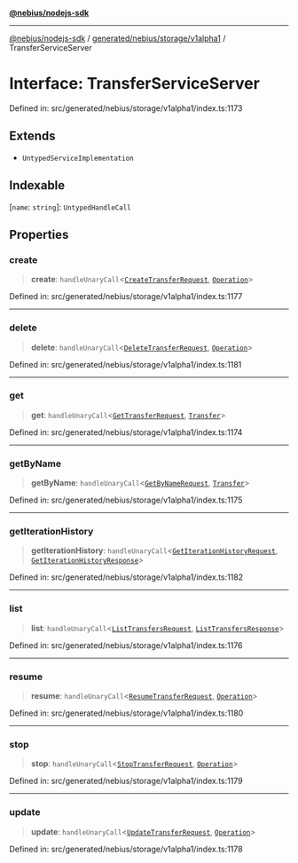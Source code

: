 [**@nebius/nodejs-sdk**](../../../../../README.md)

***

[@nebius/nodejs-sdk](../../../../../README.md) / [generated/nebius/storage/v1alpha1](../README.md) / TransferServiceServer

# Interface: TransferServiceServer

Defined in: src/generated/nebius/storage/v1alpha1/index.ts:1173

## Extends

- `UntypedServiceImplementation`

## Indexable

\[`name`: `string`\]: `UntypedHandleCall`

## Properties

### create

> **create**: `handleUnaryCall`\<[`CreateTransferRequest`](CreateTransferRequest.md), [`Operation`](../../../common/v1/interfaces/Operation.md)\>

Defined in: src/generated/nebius/storage/v1alpha1/index.ts:1177

***

### delete

> **delete**: `handleUnaryCall`\<[`DeleteTransferRequest`](DeleteTransferRequest.md), [`Operation`](../../../common/v1/interfaces/Operation.md)\>

Defined in: src/generated/nebius/storage/v1alpha1/index.ts:1181

***

### get

> **get**: `handleUnaryCall`\<[`GetTransferRequest`](GetTransferRequest.md), [`Transfer`](Transfer.md)\>

Defined in: src/generated/nebius/storage/v1alpha1/index.ts:1174

***

### getByName

> **getByName**: `handleUnaryCall`\<[`GetByNameRequest`](../../../common/v1/interfaces/GetByNameRequest.md), [`Transfer`](Transfer.md)\>

Defined in: src/generated/nebius/storage/v1alpha1/index.ts:1175

***

### getIterationHistory

> **getIterationHistory**: `handleUnaryCall`\<[`GetIterationHistoryRequest`](GetIterationHistoryRequest.md), [`GetIterationHistoryResponse`](GetIterationHistoryResponse.md)\>

Defined in: src/generated/nebius/storage/v1alpha1/index.ts:1182

***

### list

> **list**: `handleUnaryCall`\<[`ListTransfersRequest`](ListTransfersRequest.md), [`ListTransfersResponse`](ListTransfersResponse.md)\>

Defined in: src/generated/nebius/storage/v1alpha1/index.ts:1176

***

### resume

> **resume**: `handleUnaryCall`\<[`ResumeTransferRequest`](ResumeTransferRequest.md), [`Operation`](../../../common/v1/interfaces/Operation.md)\>

Defined in: src/generated/nebius/storage/v1alpha1/index.ts:1180

***

### stop

> **stop**: `handleUnaryCall`\<[`StopTransferRequest`](StopTransferRequest.md), [`Operation`](../../../common/v1/interfaces/Operation.md)\>

Defined in: src/generated/nebius/storage/v1alpha1/index.ts:1179

***

### update

> **update**: `handleUnaryCall`\<[`UpdateTransferRequest`](UpdateTransferRequest.md), [`Operation`](../../../common/v1/interfaces/Operation.md)\>

Defined in: src/generated/nebius/storage/v1alpha1/index.ts:1178
